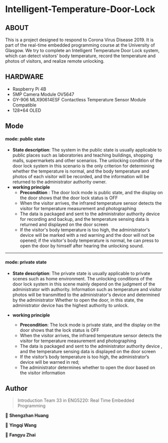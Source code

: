 # Intelligent-Temperature-Door-Lock

## ABOUT

This is a project designed to respond to Corona Virus Disease 2019. It is part of the real-time embedded programming course at the University of Glasgow. We try to complete an Intelligent Temperature Door Lock system, which can detect visitors' body temperature, record the temperature and photos of visitors, and realize remote unlocking.

## HARDWARE
- Raspberry Pi 4B
- 5MP Camera Module OV5647
- GY-906 MLX90614ESF Contactless Temperature Sensor Module Compatible
-  128*64 OLED

## Mode
#### mode: public state
+ **State description**: The system in the public state is usually applicable to public places such as laboratories and teaching buildings, shopping malls, supermarkets and other scenarios. The unlocking condition of the door lock system in this scenario is the only criterion for determining whether the temperature is normal, and the body temperature and photos of each visitor will be recorded, and the information will be returned to the administrator authority owner.
+ **working principle**
	+ **Precondition** : The door lock mode is public state, and the display on the door shows that the door lock status is OFF
	+ When the visitor arrives, the infrared temperature sensor detects the visitor for temperature measurement and photographing
	+ The data is packaged and sent to the administrator authority device for recording and backup, and the temperature sensing data is returned and displayed on the door screen
	+ If the visitor's body temperature is too high, the administrator's device will be marked with a red warning and the door will not be opened; if the visitor's body temperature is normal, he can press to open the door by himself after hearing the unlocking sound.
---
#### mode: private state
+ **State description**: The private state is usually applicable to private scenes such as home environment. The unlocking conditions of the door lock system in this scene mainly depend on the judgment of the administrator with authority. Information such as temperature and visitor photos will be transmitted to the administrator's device and determined by the administrator Whether to open the door, in this state, the administrator device has the highest authority to unlock.

+ **working principle**
	+ **Precondition**: The lock mode is private state, and the display on the door shows that the lock status is OFF
	+ When the visitor arrives, the infrared temperature sensor detects the visitor for temperature measurement and photographing
	+ The data is packaged and sent to the administrator authority device , and the temperature sensing data is displayed on the door screen
	+ If the visitor’s body temperature is too high, the administrator’s device will be warned in red;
	+ The administrator determines whether to open the door based on the visitor information


## Author
> Introduction Team 33 in ENG5220: Real Time Embedded Programming

👤 **Shengzhan Huang**

👤 **Yingqi Wang**

👤 **Fangyu Zhai**

